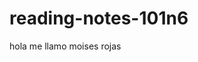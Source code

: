 # reading-notes-101n6
<!--
##title2
###title3
####title4
#####title5
######title6 
-->
hola me llamo moises rojas
